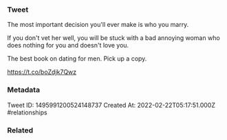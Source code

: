 ### Tweet
The most important decision you'll ever make is who you marry.

If you don't vet her well, you will be stuck with a bad annoying woman who does nothing for you and doesn't love you.

The best book on dating for men. Pick up a copy.

https://t.co/boZdjk7Qwz

### Metadata
Tweet ID: 1495991200524148737
Created At: 2022-02-22T05:17:51.000Z
#relationships 

### Related


